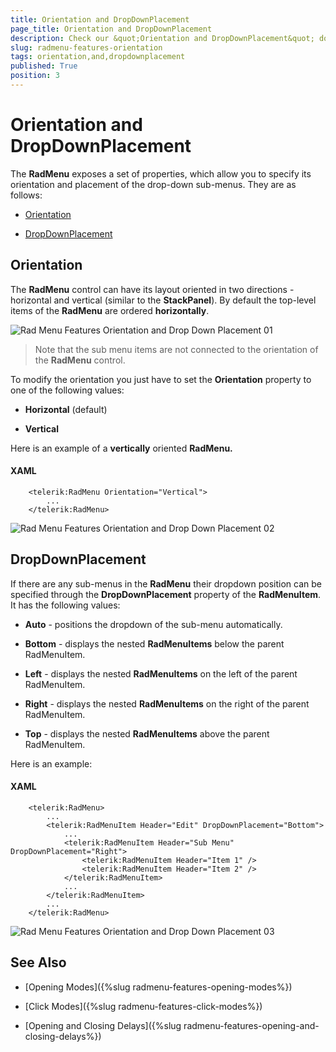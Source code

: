 ```yaml
---
title: Orientation and DropDownPlacement
page_title: Orientation and DropDownPlacement
description: Check our &quot;Orientation and DropDownPlacement&quot; documentation article for the RadMenu {{ site.framework_name }} control.
slug: radmenu-features-orientation
tags: orientation,and,dropdownplacement
published: True
position: 3
---
```


# Orientation and DropDownPlacement

The __RadMenu__ exposes a set of properties, which allow you to specify its orientation and placement of the drop-down sub-menus. They are as follows:

* [Orientation](#orientation)

* [DropDownPlacement](#dropdownplacement)

## Orientation

The __RadMenu__ control can have its layout oriented in two directions - horizontal and vertical (similar to the __StackPanel__). By default the top-level items of the __RadMenu__ are ordered __horizontally__. 

![Rad Menu Features Orientation and Drop Down Placement 01](images/RadMenu_Features_Orientation_and_DropDownPlacement_01.png)

>Note that the sub menu items are not connected to the orientation of the __RadMenu__ control.

To modify the orientation you just have to set the __Orientation__ property to one of the following values:

* __Horizontal__ (default)

* __Vertical__

Here is an example of a __vertically__ oriented __RadMenu.__

#### __XAML__

```XAML
	<telerik:RadMenu Orientation="Vertical">
	    ...
	</telerik:RadMenu>
```

![Rad Menu Features Orientation and Drop Down Placement 02](images/RadMenu_Features_Orientation_and_DropDownPlacement_02.png)

## DropDownPlacement

If there are any sub-menus in the __RadMenu__ their dropdown position can be specified through the __DropDownPlacement__ property of the __RadMenuItem__. It has the following values:

* __Auto__ - positions the dropdown of the sub-menu automatically.

* __Bottom__ - displays the nested __RadMenuItems__ below the parent RadMenuItem.

* __Left__ - displays the nested __RadMenuItems__ on the left of the parent RadMenuItem.

* __Right__ - displays the nested __RadMenuItems__ on the right of the parent RadMenuItem.

* __Top__ - displays the nested __RadMenuItems__ above the parent RadMenuItem.

Here is an example:

#### __XAML__

```XAML
	<telerik:RadMenu>
	    ...
	    <telerik:RadMenuItem Header="Edit" DropDownPlacement="Bottom">
	        ...
	        <telerik:RadMenuItem Header="Sub Menu" DropDownPlacement="Right">
	            <telerik:RadMenuItem Header="Item 1" />
	            <telerik:RadMenuItem Header="Item 2" />
	        </telerik:RadMenuItem>
	        ...
	    </telerik:RadMenuItem>
	    ...
	</telerik:RadMenu>
```

![Rad Menu Features Orientation and Drop Down Placement 03](images/RadMenu_Features_Orientation_and_DropDownPlacement_03.png)

## See Also

 * [Opening Modes]({%slug radmenu-features-opening-modes%})

 * [Click Modes]({%slug radmenu-features-click-modes%})

 * [Opening and Closing Delays]({%slug radmenu-features-opening-and-closing-delays%})
